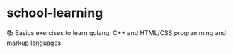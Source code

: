 # school-learning
📚 Basics exercises to learn golang, C++ and HTML/CSS programming and markup languages
